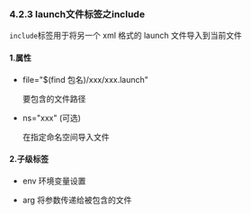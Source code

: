 ### 4.2.3 launch文件标签之include

`include`标签用于将另一个 xml 格式的 launch 文件导入到当前文件

#### 1.属性

* file="$\(find 包名\)/xxx/xxx.launch"

  要包含的文件路径

* ns="xxx" \(可选\)

  在指定命名空间导入文件

#### 2.子级标签

* env 环境变量设置

* arg 将参数传递给被包含的文件



